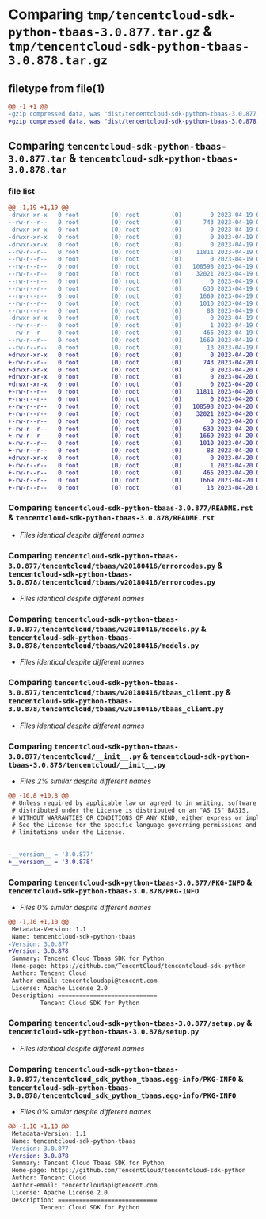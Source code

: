 # Comparing `tmp/tencentcloud-sdk-python-tbaas-3.0.877.tar.gz` & `tmp/tencentcloud-sdk-python-tbaas-3.0.878.tar.gz`

## filetype from file(1)

```diff
@@ -1 +1 @@
-gzip compressed data, was "dist/tencentcloud-sdk-python-tbaas-3.0.877.tar", last modified: Wed Apr 19 09:35:06 2023, max compression
+gzip compressed data, was "dist/tencentcloud-sdk-python-tbaas-3.0.878.tar", last modified: Thu Apr 20 00:44:18 2023, max compression
```

## Comparing `tencentcloud-sdk-python-tbaas-3.0.877.tar` & `tencentcloud-sdk-python-tbaas-3.0.878.tar`

### file list

```diff
@@ -1,19 +1,19 @@
-drwxr-xr-x   0 root         (0) root         (0)        0 2023-04-19 09:35:06.000000 tencentcloud-sdk-python-tbaas-3.0.877/
--rw-r--r--   0 root         (0) root         (0)      743 2023-04-19 09:35:06.000000 tencentcloud-sdk-python-tbaas-3.0.877/README.rst
-drwxr-xr-x   0 root         (0) root         (0)        0 2023-04-19 09:35:06.000000 tencentcloud-sdk-python-tbaas-3.0.877/tencentcloud/
-drwxr-xr-x   0 root         (0) root         (0)        0 2023-04-19 09:35:06.000000 tencentcloud-sdk-python-tbaas-3.0.877/tencentcloud/tbaas/
-drwxr-xr-x   0 root         (0) root         (0)        0 2023-04-19 09:35:06.000000 tencentcloud-sdk-python-tbaas-3.0.877/tencentcloud/tbaas/v20180416/
--rw-r--r--   0 root         (0) root         (0)    11811 2023-04-19 09:35:06.000000 tencentcloud-sdk-python-tbaas-3.0.877/tencentcloud/tbaas/v20180416/errorcodes.py
--rw-r--r--   0 root         (0) root         (0)        0 2023-04-19 09:35:06.000000 tencentcloud-sdk-python-tbaas-3.0.877/tencentcloud/tbaas/v20180416/__init__.py
--rw-r--r--   0 root         (0) root         (0)   108598 2023-04-19 09:35:06.000000 tencentcloud-sdk-python-tbaas-3.0.877/tencentcloud/tbaas/v20180416/models.py
--rw-r--r--   0 root         (0) root         (0)    32021 2023-04-19 09:35:06.000000 tencentcloud-sdk-python-tbaas-3.0.877/tencentcloud/tbaas/v20180416/tbaas_client.py
--rw-r--r--   0 root         (0) root         (0)        0 2023-04-19 09:35:06.000000 tencentcloud-sdk-python-tbaas-3.0.877/tencentcloud/tbaas/__init__.py
--rw-r--r--   0 root         (0) root         (0)      630 2023-04-19 09:35:06.000000 tencentcloud-sdk-python-tbaas-3.0.877/tencentcloud/__init__.py
--rw-r--r--   0 root         (0) root         (0)     1669 2023-04-19 09:35:06.000000 tencentcloud-sdk-python-tbaas-3.0.877/PKG-INFO
--rw-r--r--   0 root         (0) root         (0)     1010 2023-04-19 09:35:06.000000 tencentcloud-sdk-python-tbaas-3.0.877/setup.py
--rw-r--r--   0 root         (0) root         (0)       88 2023-04-19 09:35:06.000000 tencentcloud-sdk-python-tbaas-3.0.877/setup.cfg
-drwxr-xr-x   0 root         (0) root         (0)        0 2023-04-19 09:35:06.000000 tencentcloud-sdk-python-tbaas-3.0.877/tencentcloud_sdk_python_tbaas.egg-info/
--rw-r--r--   0 root         (0) root         (0)        1 2023-04-19 09:35:06.000000 tencentcloud-sdk-python-tbaas-3.0.877/tencentcloud_sdk_python_tbaas.egg-info/dependency_links.txt
--rw-r--r--   0 root         (0) root         (0)      465 2023-04-19 09:35:06.000000 tencentcloud-sdk-python-tbaas-3.0.877/tencentcloud_sdk_python_tbaas.egg-info/SOURCES.txt
--rw-r--r--   0 root         (0) root         (0)     1669 2023-04-19 09:35:06.000000 tencentcloud-sdk-python-tbaas-3.0.877/tencentcloud_sdk_python_tbaas.egg-info/PKG-INFO
--rw-r--r--   0 root         (0) root         (0)       13 2023-04-19 09:35:06.000000 tencentcloud-sdk-python-tbaas-3.0.877/tencentcloud_sdk_python_tbaas.egg-info/top_level.txt
+drwxr-xr-x   0 root         (0) root         (0)        0 2023-04-20 00:44:18.000000 tencentcloud-sdk-python-tbaas-3.0.878/
+-rw-r--r--   0 root         (0) root         (0)      743 2023-04-20 00:44:17.000000 tencentcloud-sdk-python-tbaas-3.0.878/README.rst
+drwxr-xr-x   0 root         (0) root         (0)        0 2023-04-20 00:44:18.000000 tencentcloud-sdk-python-tbaas-3.0.878/tencentcloud/
+drwxr-xr-x   0 root         (0) root         (0)        0 2023-04-20 00:44:18.000000 tencentcloud-sdk-python-tbaas-3.0.878/tencentcloud/tbaas/
+drwxr-xr-x   0 root         (0) root         (0)        0 2023-04-20 00:44:18.000000 tencentcloud-sdk-python-tbaas-3.0.878/tencentcloud/tbaas/v20180416/
+-rw-r--r--   0 root         (0) root         (0)    11811 2023-04-20 00:44:17.000000 tencentcloud-sdk-python-tbaas-3.0.878/tencentcloud/tbaas/v20180416/errorcodes.py
+-rw-r--r--   0 root         (0) root         (0)        0 2023-04-20 00:44:17.000000 tencentcloud-sdk-python-tbaas-3.0.878/tencentcloud/tbaas/v20180416/__init__.py
+-rw-r--r--   0 root         (0) root         (0)   108598 2023-04-20 00:44:17.000000 tencentcloud-sdk-python-tbaas-3.0.878/tencentcloud/tbaas/v20180416/models.py
+-rw-r--r--   0 root         (0) root         (0)    32021 2023-04-20 00:44:17.000000 tencentcloud-sdk-python-tbaas-3.0.878/tencentcloud/tbaas/v20180416/tbaas_client.py
+-rw-r--r--   0 root         (0) root         (0)        0 2023-04-20 00:44:17.000000 tencentcloud-sdk-python-tbaas-3.0.878/tencentcloud/tbaas/__init__.py
+-rw-r--r--   0 root         (0) root         (0)      630 2023-04-20 00:44:17.000000 tencentcloud-sdk-python-tbaas-3.0.878/tencentcloud/__init__.py
+-rw-r--r--   0 root         (0) root         (0)     1669 2023-04-20 00:44:18.000000 tencentcloud-sdk-python-tbaas-3.0.878/PKG-INFO
+-rw-r--r--   0 root         (0) root         (0)     1010 2023-04-20 00:44:17.000000 tencentcloud-sdk-python-tbaas-3.0.878/setup.py
+-rw-r--r--   0 root         (0) root         (0)       88 2023-04-20 00:44:18.000000 tencentcloud-sdk-python-tbaas-3.0.878/setup.cfg
+drwxr-xr-x   0 root         (0) root         (0)        0 2023-04-20 00:44:18.000000 tencentcloud-sdk-python-tbaas-3.0.878/tencentcloud_sdk_python_tbaas.egg-info/
+-rw-r--r--   0 root         (0) root         (0)        1 2023-04-20 00:44:17.000000 tencentcloud-sdk-python-tbaas-3.0.878/tencentcloud_sdk_python_tbaas.egg-info/dependency_links.txt
+-rw-r--r--   0 root         (0) root         (0)      465 2023-04-20 00:44:18.000000 tencentcloud-sdk-python-tbaas-3.0.878/tencentcloud_sdk_python_tbaas.egg-info/SOURCES.txt
+-rw-r--r--   0 root         (0) root         (0)     1669 2023-04-20 00:44:17.000000 tencentcloud-sdk-python-tbaas-3.0.878/tencentcloud_sdk_python_tbaas.egg-info/PKG-INFO
+-rw-r--r--   0 root         (0) root         (0)       13 2023-04-20 00:44:17.000000 tencentcloud-sdk-python-tbaas-3.0.878/tencentcloud_sdk_python_tbaas.egg-info/top_level.txt
```

### Comparing `tencentcloud-sdk-python-tbaas-3.0.877/README.rst` & `tencentcloud-sdk-python-tbaas-3.0.878/README.rst`

 * *Files identical despite different names*

### Comparing `tencentcloud-sdk-python-tbaas-3.0.877/tencentcloud/tbaas/v20180416/errorcodes.py` & `tencentcloud-sdk-python-tbaas-3.0.878/tencentcloud/tbaas/v20180416/errorcodes.py`

 * *Files identical despite different names*

### Comparing `tencentcloud-sdk-python-tbaas-3.0.877/tencentcloud/tbaas/v20180416/models.py` & `tencentcloud-sdk-python-tbaas-3.0.878/tencentcloud/tbaas/v20180416/models.py`

 * *Files identical despite different names*

### Comparing `tencentcloud-sdk-python-tbaas-3.0.877/tencentcloud/tbaas/v20180416/tbaas_client.py` & `tencentcloud-sdk-python-tbaas-3.0.878/tencentcloud/tbaas/v20180416/tbaas_client.py`

 * *Files identical despite different names*

### Comparing `tencentcloud-sdk-python-tbaas-3.0.877/tencentcloud/__init__.py` & `tencentcloud-sdk-python-tbaas-3.0.878/tencentcloud/__init__.py`

 * *Files 2% similar despite different names*

```diff
@@ -10,8 +10,8 @@
 # Unless required by applicable law or agreed to in writing, software
 # distributed under the License is distributed on an "AS IS" BASIS,
 # WITHOUT WARRANTIES OR CONDITIONS OF ANY KIND, either express or implied.
 # See the License for the specific language governing permissions and
 # limitations under the License.
 
 
-__version__ = '3.0.877'
+__version__ = '3.0.878'
```

### Comparing `tencentcloud-sdk-python-tbaas-3.0.877/PKG-INFO` & `tencentcloud-sdk-python-tbaas-3.0.878/PKG-INFO`

 * *Files 0% similar despite different names*

```diff
@@ -1,10 +1,10 @@
 Metadata-Version: 1.1
 Name: tencentcloud-sdk-python-tbaas
-Version: 3.0.877
+Version: 3.0.878
 Summary: Tencent Cloud Tbaas SDK for Python
 Home-page: https://github.com/TencentCloud/tencentcloud-sdk-python
 Author: Tencent Cloud
 Author-email: tencentcloudapi@tencent.com
 License: Apache License 2.0
 Description: ============================
         Tencent Cloud SDK for Python
```

### Comparing `tencentcloud-sdk-python-tbaas-3.0.877/setup.py` & `tencentcloud-sdk-python-tbaas-3.0.878/setup.py`

 * *Files identical despite different names*

### Comparing `tencentcloud-sdk-python-tbaas-3.0.877/tencentcloud_sdk_python_tbaas.egg-info/PKG-INFO` & `tencentcloud-sdk-python-tbaas-3.0.878/tencentcloud_sdk_python_tbaas.egg-info/PKG-INFO`

 * *Files 0% similar despite different names*

```diff
@@ -1,10 +1,10 @@
 Metadata-Version: 1.1
 Name: tencentcloud-sdk-python-tbaas
-Version: 3.0.877
+Version: 3.0.878
 Summary: Tencent Cloud Tbaas SDK for Python
 Home-page: https://github.com/TencentCloud/tencentcloud-sdk-python
 Author: Tencent Cloud
 Author-email: tencentcloudapi@tencent.com
 License: Apache License 2.0
 Description: ============================
         Tencent Cloud SDK for Python
```


